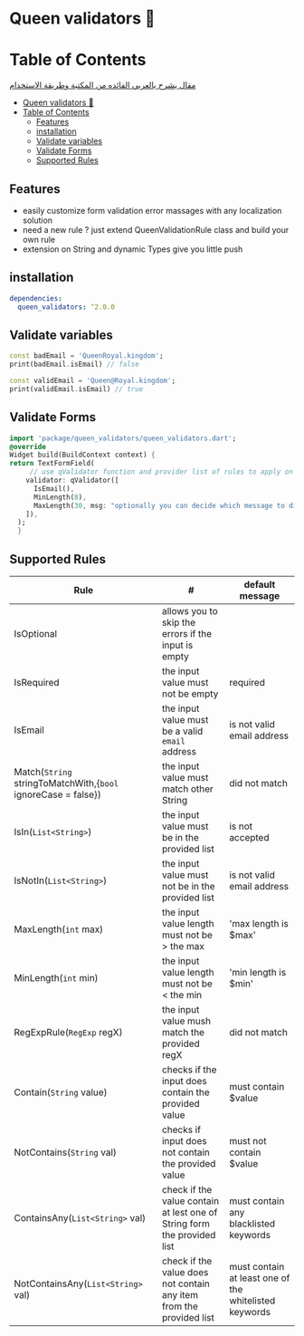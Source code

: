 # Queen validators 👑

# Table of Contents

[مقال يشرح بالعربي الفائده من المكتبة وطريقة الاستخدام](https://maxzodblog.blogspot.com/2021/02/validation.html)

- [Queen validators 👑](#queen-validators-)
- [Table of Contents](#table-of-contents)
  - [Features](#features)
  - [installation](#installation)
  - [Validate variables](#validate-variables)
  - [Validate Forms](#validate-forms)
  - [Supported Rules](#supported-rules)

## Features

- easily customize form validation error massages with any localization solution
- need a new rule ? just extend QueenValidationRule<T> class and build your own rule
- extension on String and dynamic Types give you little push

## installation

```yaml
dependencies:
  queen_validators: ^2.0.0
```

## Validate variables

```dart
const badEmail = 'QueenRoyal.kingdom';
print(badEmail.isEmail) // false

const validEmail = 'Queen@Royal.kingdom';
print(validEmail.isEmail) // true

```

## Validate Forms

```dart
import 'package/queen_validators/queen_validators.dart';
@override
Widget build(BuildContext context) {
return TextFormField(
     // use qValidator function and provider list of rules to apply on this field
    validator: qValidator([
      IsEmail(),
      MinLength(8),
      MaxLength(30, msg: "optionally you can decide which message to display if the validation fails"),
    ]),
  );
  }
```

## Supported Rules

| Rule                                                          | #                                                                       | default message                                       |
| ------------------------------------------------------------- | ----------------------------------------------------------------------- | ----------------------------------------------------- |
| IsOptional                                                    | allows you to skip the errors if the input is empty                     |                                                       |
| IsRequired                                                    | the input value must not be empty                                       | required                                              |
| IsEmail                                                       | the input value must be a valid `email` address                         | is not valid email address                            |
| Match(`String` stringToMatchWith,{`bool` ignoreCase = false}) | the input value must match other String                                 | did not match                                         |
| IsIn(`List<String>`)                                          | the input value must be in the provided list                            | is not accepted                                       |
| IsNotIn(`List<String>`)                                       | the input value must not be in the provided list                        | is not valid email address                            |
| MaxLength(`int` max)                                          | the input value length must not be > the max                            | 'max length is $max'                                  |
| MinLength(`int` min)                                          | the input value length must not be < the min                            | 'min length is $min'                                  |
| RegExpRule(`RegExp` regX)                                     | the input value mush match the provided regX                            | did not match                                         |
| Contain(`String` value)                                       | checks if the input does contain the provided value                     | must contain $value                                   |
| NotContains(`String` val)                                     | checks if input does not contain the provided value                     | must not contain $value                               |
| ContainsAny(`List<String>` val)                               | check if the value contain at lest one of String form the provided list | must contain any blacklisted keywords                 |
| NotContainsAny(`List<String>` val)                            | check if the value does not contain any item from the provided list     | must contain at least one of the whitelisted keywords |
